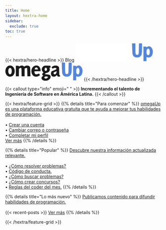 ```yaml
---
title: Home
layout: hextra-home
sidebar:
  exclude: true
toc: true
---
```

{{< hextra/hero-headline >}}
  Blog 
  <img class="hx-text-center hx-hidden dark:hx-block" src="/logo/omegaUp-dark.webp" alt="omegaUp blog" width="250">
  <img class="hx-text-center hx-block dark:hx-hidden" src="/logo/omegaUp.webp" alt="omegaUp blog" width="250">
{{< /hextra/hero-headline >}}

{{< callout type="info" emoji=" " >}}
  **Incrementando el talento de Ingeniería de Software en América Latina.**
{{< /callout >}}

<div class="hx-mt-6 hx-mb-6">
{{< hextra/feature-grid >}}
  {{% details title="Para comenzar" %}}
  <a href='/comienza'>omegaUp es una plataforma educativa gratuita que te ayuda a mejorar tus habilidades de programación.</a><br><br>
  &#8226; <a class="hx-text-[color:hsl(var(--primary-hue),100%,50%)] hx-underline hx-underline-offset-2 hx-decoration-from-font" href='/comienza/#crea-tu-cuenta-en-omegaupcomloginhttpsomegaupcomlogin'>Crear una cuenta</a><br>
  &#8226; <a class="hx-text-[color:hsl(var(--primary-hue),100%,50%)] hx-underline hx-underline-offset-2 hx-decoration-from-font" href='/comienza/#completa-tu-perfil-en-mi-perfilhttpsomegaupcomprofile'>Cambiar correo o contraseña</a><br>
  &#8226; <a class="hx-text-[color:hsl(var(--primary-hue),100%,50%)] hx-underline hx-underline-offset-2 hx-decoration-from-font" href='/comienza/#completa-tu-perfil-en-mi-perfilhttpsomegaupcomprofile'>Completar mi perfil</a><br>
  <a class="hx-text-[color:hsl(var(--primary-hue),100%,50%)] hx-underline hx-underline-offset-2 hx-decoration-from-font" href='/comienza'>Ver más</a>
  {{% /details %}}

  {{% details title="Popular" %}}
  <a href='/posts'>Descubre nuestra información actualizada relevante.</a><br><br>
  &#8226; <a class="hx-text-[color:hsl(var(--primary-hue),100%,50%)] hx-underline hx-underline-offset-2 hx-decoration-from-font" href='/documentation/introduccion-a-omegaup-parte-0/'>¿Cómo resolver problemas?</a><br>
  &#8226; <a class="hx-text-[color:hsl(var(--primary-hue),100%,50%)] hx-underline hx-underline-offset-2 hx-decoration-from-font" href='/policies/codigo-de-conducta-en-omegaup/'>Código de conducta.</a><br>
  &#8226; <a class="hx-text-[color:hsl(var(--primary-hue),100%,50%)] hx-underline hx-underline-offset-2 hx-decoration-from-font" href='/features/el-nuevo-buscador-de-problemas-de-omegaup/'>¿Cómo buscar problemas?</a><br>
  &#8226; <a class="hx-text-[color:hsl(var(--primary-hue),100%,50%)] hx-underline hx-underline-offset-2 hx-decoration-from-font" href='/features/concursos-con-subtareas/#cómo-crear-un-concurso-con-la-modalidad-de-subtareas'>¿Cómo crear concursos?</a><br>
  &#8226; <a class="hx-text-[color:hsl(var(--primary-hue),100%,50%)] hx-underline hx-underline-offset-2 hx-decoration-from-font" href='/policies/reglas-del-coder-del-mes/'>Reglas del coder del mes.</a>
  {{% /details %}}

  {{% details title="Lo más nuevo" %}}
  <a href='/posts'>Publicamos contenido para difundir habilidades de programación.</a><br><br>
  {{< recent-posts >}}
  <a class="hx-text-[color:hsl(var(--primary-hue),100%,50%)] hx-underline hx-underline-offset-2 hx-decoration-from-font" href='/posts'>Ver más</a>
  {{% /details %}}

{{< /hextra/feature-grid >}}
</div>
